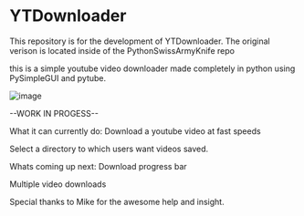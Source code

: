 # YTDownloader

This repository is for the development of YTDownloader.
The original verison is located inside of the PythonSwissArmyKnife repo

this is a simple youtube video downloader made completely in python using PySimpleGUI and pytube. 

![image](https://user-images.githubusercontent.com/46163555/99821908-998c7900-2b20-11eb-96a3-bda5780a485a.png)

--WORK IN PROGESS--

What it can currently do:
  Download a youtube video at fast speeds
  
  Select a directory to which users want videos saved.
  
Whats coming up next:
  Download progress bar
  
  Multiple video downloads 
  
  
  Special thanks to Mike for the awesome help and insight.
